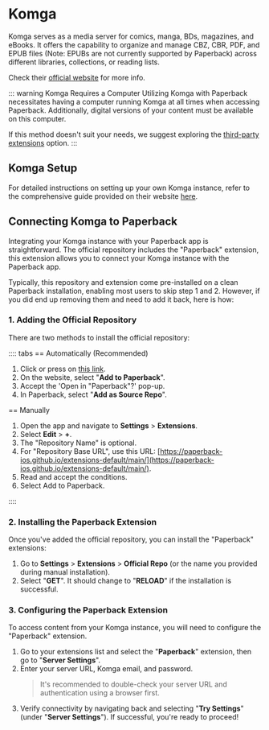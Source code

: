 # Komga

Komga serves as a media server for comics, manga, BDs, magazines, and eBooks. It offers the capability to organize and manage CBZ, CBR, PDF, and EPUB files (Note: EPUBs are not currently supported by Paperback) across different libraries, collections, or reading lists.

Check their [official website](https://komga.org) for more info.

::: warning Komga Requires a Computer
Utilizing Komga with Paperback necessitates having a computer running Komga at all times when accessing Paperback. Additionally, digital versions of your content must be available on this computer.

If this method doesn't suit your needs, we suggest exploring the [third-party extensions](/getting-started/adding-content/third-party-extensions) option.
:::

## Komga Setup

For detailed instructions on setting up your own Komga instance, refer to the comprehensive guide provided on their website [here](https://komga.org/docs/category/installation).

## Connecting Komga to Paperback

Integrating your Komga instance with your Paperback app is straightforward. The official repository includes the "Paperback" extension, this extension allows you to connect your Komga instance with the Paperback app.

Typically, this repository and extension come pre-installed on a clean Paperback installation, enabling most users to skip step 1 and 2. However, if you did end up removing them and need to add it back, here is how:

### 1. Adding the Official Repository

There are two methods to install the official repository:

:::: tabs
== Automatically (Recommended)

1. Click or press on [this link](https://paperback-ios.github.io/extensions-default/main/).
2. On the website, select "**Add to Paperback**".
3. Accept the 'Open in "Paperback"?' pop-up.
4. In Paperback, select "**Add as Source Repo**".

== Manually

1. Open the app and navigate to **Settings** > **Extensions**.
2. Select **Edit** > **+**.
3. The "Repository Name" is optional.
4. For "Repository Base URL", use this URL: [https://paperback-ios.github.io/extensions-default/main/](https://paperback-ios.github.io/extensions-default/main/).
5. Read and accept the conditions.
6. Select Add to Paperback.

::::

### 2. Installing the Paperback Extension

Once you've added the official repository, you can install the "Paperback" extensions:

1. Go to **Settings** > **Extensions** > **Official Repo** (or the name you provided during manual installation).
2. Select "**GET**". It should change to "**RELOAD**" if the installation is successful.

### 3. Configuring the Paperback Extension

To access content from your Komga instance, you will need to configure the "Paperback" extension.

1. Go to your extensions list and select the "**Paperback**" extension, then go to "**Server Settings**".
2. Enter your server URL, Komga email, and password.
   > It's recommended to double-check your server URL and authentication using a browser first.
3. Verify connectivity by navigating back and selecting "**Try Settings**" (under "**Server Settings**"). If successful, you're ready to proceed!
